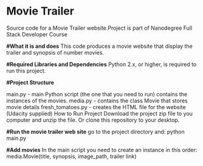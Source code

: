 # Movie Trailer

Source code for a Movie Trailer website.Project is part of Nanodegree Full Stack Developer Course

**#What it is and does**
This code produces a movie website that display the trailer and synopsis of number movies.

**#Required Libraries and Dependencies**
Python 2.x, or higher, is required to run this project. 

**#Project Structure**

main.py - main Python script (the one that you need to run) contains the instances of the movies. 
media.py - contains the class Movie that stores movie details
fresh_tomatoes.py - creates the HTML file for the website (Udacity supplied)
How to Run Project
Download the project zip file to you computer and unzip the file. Or clone this repository to your desktop.

**#Run the movie trailer web site**
go to the project directory and:
python main.py

**#Add movies**
In the main script you need to create an instance in this order:
media.Movie(title, synopsis, image_path, trailer link)
